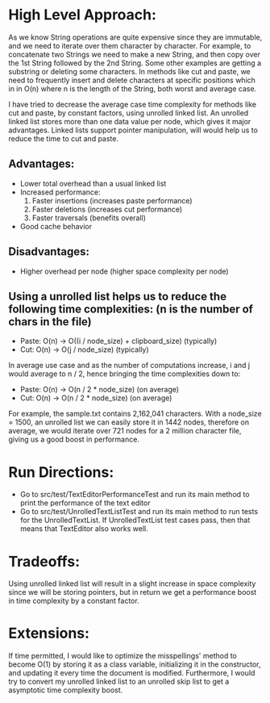 # High Level Approach:
As we know String operations are quite expensive since they are immutable, and we need to iterate over them character
by character. For example, to concatenate two Strings we need to make a new String, and then copy over the 1st String
followed by the 2nd String. Some other examples are getting a substring or deleting some characters. In methods like
cut and paste, we need to frequently insert and delete characters at specific positions which in in O(n) where n is
the length of the String, both worst and average case.

I have tried to decrease the average case time complexity for methods like cut and paste, by constant factors, using
unrolled linked list. An unrolled linked list stores more than one data value per node, which gives it major advantages.
Linked lists support pointer manipulation, will would help us to reduce the time to cut and paste.

## Advantages:
- Lower total overhead than a usual linked list
- Increased performance:
    1) Faster insertions (increases paste performance)
    2) Faster deletions (increases cut performance)
    3) Faster traversals (benefits overall)
- Good cache behavior

## Disadvantages:
- Higher overhead per node (higher space complexity per node)

## Using a unrolled list helps us to reduce the following time complexities: (n is the number of chars in the file)
- Paste: O(n) -> O((i / node_size) + clipboard_size) (typically)
- Cut: O(n) -> O(j / node_size) (typically)

In average use case and as the number of computations increase, i and j would average to n / 2, hence bringing the
time complexities down to:
- Paste: O(n) -> O(n / 2 * node_size) (on average)
- Cut: O(n) -> O(n / 2 * node_size) (on average)

For example, the sample.txt contains 2,162,041 characters. With a node_size = 1500, an unrolled list we can easily store
it in 1442 nodes, therefore on average, we would iterate over 721 nodes for a 2 million character file, giving us a
good boost in performance.

# Run Directions:
- Go to src/test/TextEditorPerformanceTest and run its main method to print the performance of the text editor
- Go to src/test/UnrolledTextListTest and run its main method to run tests for the UnrolledTextList. If UnrolledTextList
  test cases pass, then that means that TextEditor also works well.

# Tradeoffs:
Using unrolled linked list will result in a slight increase in space complexity since we will be storing pointers, but
in return we get a performance boost in time complexity by a constant factor.

# Extensions:
If time permitted, I would like to optimize the misspellings' method to become O(1) by storing it as a class variable,
initializing it in the constructor, and updating it every time the document is modified. Furthermore, I would try to
convert my unrolled linked list to an unrolled skip list to get a asymptotic time complexity boost.